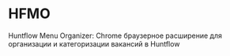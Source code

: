 # HFMO
Huntflow Menu Organizer: Chrome браузерное расширение для организации и категоризации вакансий в Huntflow
